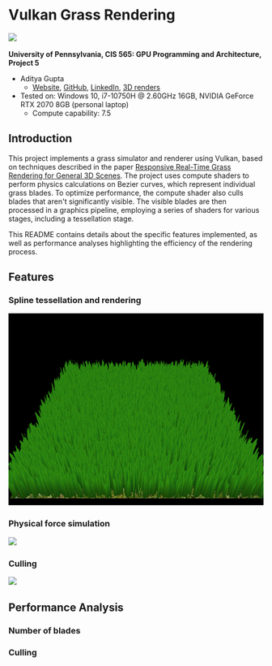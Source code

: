 # Vulkan Grass Rendering

![](img/renders/grass_wavy.gif)

**University of Pennsylvania, CIS 565: GPU Programming and Architecture, Project 5**

* Aditya Gupta
  * [Website](http://adityag1.com/), [GitHub](https://github.com/AdityaGupta1), [LinkedIn](https://www.linkedin.com/in/aditya-gupta1/), [3D renders](https://www.instagram.com/sdojhaus/)
* Tested on: Windows 10, i7-10750H @ 2.60GHz 16GB, NVIDIA GeForce RTX 2070 8GB (personal laptop)
  * Compute capability: 7.5

## Introduction

This project implements a grass simulator and renderer using Vulkan, based on techniques described in the paper [Responsive Real-Time Grass Rendering for General 3D Scenes](https://www.cg.tuwien.ac.at/research/publications/2017/JAHRMANN-2017-RRTG/JAHRMANN-2017-RRTG-draft.pdf). The project uses compute shaders to perform physics calculations on Bezier curves, which represent individual grass blades. To optimize performance, the compute shader also culls blades that aren't significantly visible. The visible blades are then processed in a graphics pipeline, employing a series of shaders for various stages, including a tessellation stage.

This README contains details about the specific features implemented, as well as performance analyses highlighting the efficiency of the rendering process.

## Features

### Spline tessellation and rendering

![](img/renders/grass_no_forces.png)

### Physical force simulation

![](img/renders/grass_wavy.gif)

### Culling

![](img/renders/grass_culling.gif)

## Performance Analysis

### Number of blades

### Culling
